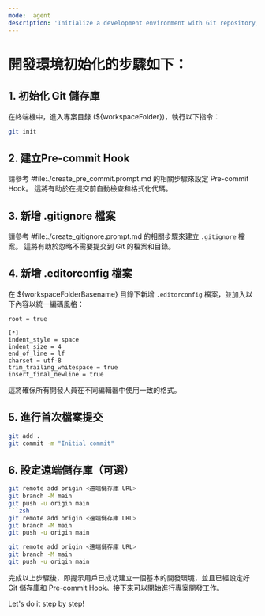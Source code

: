 ```yaml
---
mode:  agent
description: 'Initialize a development environment with Git repository, pre-commit hook, .gitignore, and .editorconfig.'
---
```


# 開發環境初始化的步驟如下：

## 1. 初始化 Git 儲存庫

在終端機中，進入專案目錄 (${workspaceFolder})，執行以下指令：

```zsh
git init
```

## 2. 建立Pre-commit Hook

請參考 #file:./create_pre_commit.prompt.md 的相關步驟來設定 Pre-commit Hook。
這將有助於在提交前自動檢查和格式化代碼。

## 3. 新增 .gitignore 檔案

請參考 #file:./create_gitignore.prompt.md 的相關步驟來建立 `.gitignore` 檔案。
這將有助於忽略不需要提交到 Git 的檔案和目錄。

## 4. 新增 .editorconfig 檔案

在 ${workspaceFolderBasename} 目錄下新增 `.editorconfig` 檔案，並加入以下內容以統一編碼風格：

```editorconfig
root = true

[*]
indent_style = space
indent_size = 4
end_of_line = lf
charset = utf-8
trim_trailing_whitespace = true
insert_final_newline = true
```

這將確保所有開發人員在不同編輯器中使用一致的格式。

## 5. 進行首次檔案提交

```zsh
git add .
git commit -m "Initial commit"
```

## 6. 設定遠端儲存庫（可選）
```zsh
git remote add origin <遠端儲存庫 URL>
git branch -M main
git push -u origin main
```zsh
git remote add origin <遠端儲存庫 URL>
git branch -M main
git push -u origin main
```
```zsh
git remote add origin <遠端儲存庫 URL>
git branch -M main
git push -u origin main
```

完成以上步驟後，即提示用戶已成功建立一個基本的開發環境，並且已經設定好 Git 儲存庫和 Pre-commit Hook。接下來可以開始進行專案開發工作。

Let's do it step by step!
